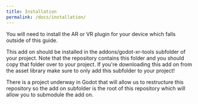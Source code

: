 ```yaml
---
title: Installation
permalink: /docs/installation/
---
```


You will need to install the AR or VR plugin for your device which falls outside of
this guide.

This add on should be installed in the addons/godot-xr-tools subfolder of your project.
Note that the repository contains this folder and you should copy that folder over to
your project. If you're downloading this add on from the asset library make sure to
only add this subfolder to your project!

There is a project underway in Godot that will allow us to restructure this repository
so the add on subfolder is the root of this repository which will allow you to
submodule the add on.
